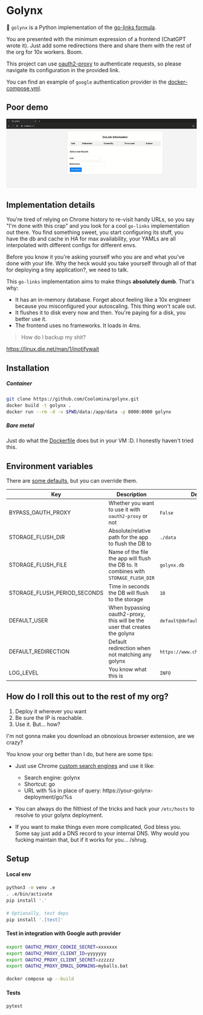 # Golynx

🦊 `golynx` is a Python implementation of the [go-links formula](https://meta.wikimedia.org/wiki/Go_links).

You are presented with the minimum expression of a frontend (ChatGPT wrote it). Just add some redirections there and share them with the rest of the org for 10x workers. Boom.

This project can use [oauth2-proxy](https://oauth2-proxy.github.io/oauth2-proxy/) to authenticate requests, so please navigate its configuration in the provided link.

You can find an example of `google` authentication provider in the [docker-compose.yml](docker-compose.yml).

## Poor demo

![Cool huh](./img/golynx.gif)

## Implementation details

You're tired of relying on Chrome history to re-visit handy URLs, so you say "I'm done with this crap" and you look for a cool `go-links` implementation out there. You find something sweet, you start configuring its stuff, you have the db and cache in HA for max availability, your YAMLs are all interpolated with different configs for different envs.

Before you know it you're asking yourself who you are and what you've done with your life. Why the heck would you take yourself through all of that for deploying a tiny application?, we need to talk.

This `go-links` implementation aims to make things **absolutely dumb**. That's why:

- It has an in-memory database. Forget about feeling like a 10x engineer because you misconfigured your autoscaling. This thing won't scale out.
- It flushes it to disk every now and then. You're paying for a disk, you better use it.
- The frontend uses no frameworks. It loads in 4ms.

> How do I backup my shit?

https://linux.die.net/man/1/inotifywait

## Installation

##### Container

```bash
git clone https://github.com/Coolomina/golynx.git
docker build -t golynx .
docker run --rm -d -v $PWD/data:/app/data -p 8000:8000 golynx
```

##### Bare metal

Just do what the [Dockerfile](./Dockerfile) does but in your VM :D. I honestly haven't tried this.


## Environment variables

There are [some defaults](./golynx/config.py), but you can override them.

| Key | Description | Default |
| --- | --- | --- |
| BYPASS_OAUTH_PROXY | Whether you want to use it with `oauth2-proxy` or not | `False` |
| STORAGE_FLUSH_DIR | Absolute/relative path for the app to flush the DB to | `./data` |
| STORAGE_FLUSH_FILE | Name of the file the app will flush the DB to. It combines with `STORAGE_FLUSH_DIR` | `golynx.db` |
| STORAGE_FLUSH_PERIOD_SECONDS | Time in seconds the DB will flush to the storage | `10` |
| DEFAULT_USER | When bypassing oauth2-proxy, this will be the user that creates the golynx | `default@default` |
| DEFAULT_REDIRECTION | Default redirection when not matching any golynx | `https://www.chiquitoipsum.com/` |
| LOG_LEVEL | You know what this is | `INFO` |


## How do I roll this out to the rest of my org?

1. Deploy it wherever you want
2. Be sure the IP is reachable.
3. Use it. But... how?

I'm not gonna make you download an obnoxious browser extension, are we crazy?

You know your org better than I do, but here are some tips:

- Just use Chrome [custom search engines](https://zapier.com/blog/add-search-engine-to-chrome/) and use it like:
    - Search engine: golynx
    - Shortcut: go
    - URL with %s in place of query: https://your-golynx-deployment/go/%s

- You can always do the filthiest of the tricks and hack your `/etc/hosts` to resolve to your golynx deployment.

- If you want to make things even more complicated, God bless you. Some say just add a DNS record to your internal DNS. Why would you fucking maintain that, but if it works for you... /shrug.

## Setup

#### Local env

```bash
python3 -m venv .e
. .e/bin/activate
pip install '.'

# Optionally, test deps
pip install '.[test]'
```

#### Test in integration with Google auth provider

```bash
export OAUTH2_PROXY_COOKIE_SECRET=xxxxxxx
export OAUTH2_PROXY_CLIENT_ID=yyyyyyy
export OAUTH2_PROXY_CLIENT_SECRET=zzzzzz
export OAUTH2_PROXY_EMAIL_DOMAINS=myballs.bat

docker compose up --build
```

#### Tests

```bash
pytest
```
